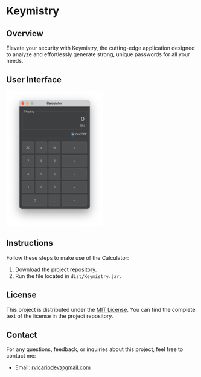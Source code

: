 # Keymistry

## Overview

Elevate your security with Keymistry, the cutting-edge application designed to analyze and effortlessly generate strong, unique passwords for all your needs.

## User Interface

<img width="256" alt="keymistry" src="https://github.com/robertovicario/Calculator/blob/c3875bcbd282bf86c2eb217471b0b8e7aaa2d23e/doc/img/calculator.png">

## Instructions

Follow these steps to make use of the Calculator:

1. Download the project repository.
2. Run the file located in `dist/Keymistry.jar`.

## License

This project is distributed under the [MIT License](https://opensource.org/licenses/MIT). You can find the complete text of the license in the project repository.

## Contact

For any questions, feedback, or inquiries about this project, feel free to contact me:

- Email: [rvicariodev@gmail.com](mailto:rvicariodev@gmail.com)
